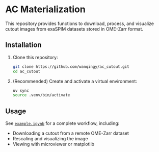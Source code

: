 # AC Materialization

This repository provides functions to download, process, and visualize cutout images from exaSPIM datasets stored in OME-Zarr format.

## Installation

1. Clone this repository:
   ```sh
   git clone https://github.com/wanqingy/ac_cutout.git
   cd ac_cutout
   ```

2. (Recommended) Create and activate a virtual environment:
   ```sh
   uv sync
   source .venv/bin/activate
   ```

## Usage

See [`example.ipynb`](example.ipynb) for a complete workflow, including:
- Downloading a cutout from a remote OME-Zarr dataset
- Rescaling and visualizing the image
- Viewing with microviewer or matplotlib